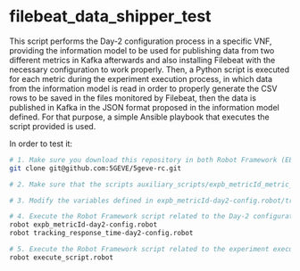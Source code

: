 # filebeat_data_shipper_test

This script performs the Day-2 configuration process in a specific VNF, providing the information model to be used for publishing data from two different metrics in Kafka afterwards and also installing Filebeat with the necessary configuration to work properly. Then, a Python script is executed for each metric during the experiment execution process, in which data from the information model is read in order to properly generate the CSV rows to be saved in the files monitored by Filebeat, then the data is published in Kafka in the JSON format proposed in the information model defined. For that purpose, a simple Ansible playbook that executes the script provided is used.

In order to test it:

```sh
# 1. Make sure you download this repository in both Robot Framework (EEM) and Runtime Configurator servers.
git clone git@github.com:5GEVE/5geve-rc.git

# 2. Make sure that the scripts auxiliary_scripts/expb_metricId_metric_generator.py and auxiliary_scripts/tracking_response_time_metric_generator.py are placed in the VNF. In a real case, they would be code developed by any of the actors involved in the 5G EVE workflow.

# 3. Modify the variables defined in expb_metricId-day2-config.robot/tracking_response_time-day2-config.robot and in execute_script.robot to fit in your scenario.

# 4. Execute the Robot Framework script related to the Day-2 configuration of each metric.
robot expb_metricId-day2-config.robot
robot tracking_response_time-day2-config.robot

# 5. Execute the Robot Framework script related to the experiment execution.
robot execute_script.robot
```
